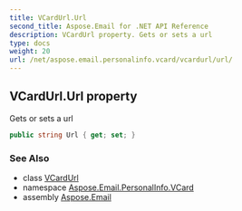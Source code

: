 ```yaml
---
title: VCardUrl.Url
second_title: Aspose.Email for .NET API Reference
description: VCardUrl property. Gets or sets a url
type: docs
weight: 20
url: /net/aspose.email.personalinfo.vcard/vcardurl/url/
---
```

## VCardUrl.Url property

Gets or sets a url

```csharp
public string Url { get; set; }
```

### See Also

* class [VCardUrl](../)
* namespace [Aspose.Email.PersonalInfo.VCard](../../vcardurl/)
* assembly [Aspose.Email](../../../)


